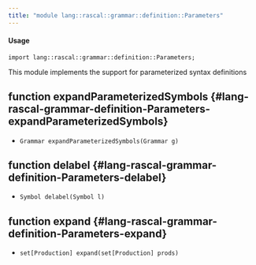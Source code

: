```yaml
---
title: "module lang::rascal::grammar::definition::Parameters"
---
```


#### Usage

`import lang::rascal::grammar::definition::Parameters;`

  This module implements the support for parameterized syntax definitions

## function expandParameterizedSymbols {#lang-rascal-grammar-definition-Parameters-expandParameterizedSymbols}

* ``Grammar expandParameterizedSymbols(Grammar g)``

## function delabel {#lang-rascal-grammar-definition-Parameters-delabel}

* ``Symbol delabel(Symbol l)``

## function expand {#lang-rascal-grammar-definition-Parameters-expand}

* ``set[Production] expand(set[Production] prods)``


